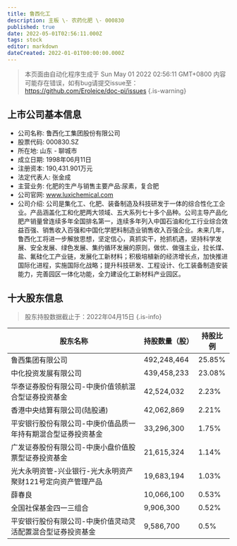 ```yaml
---
title: 鲁西化工
description: 主板 \- 农药化肥 \- 000830
published: true
date: 2022-05-01T02:56:11.000Z
tags: stock
editor: markdown
dateCreated: 2022-01-01T00:00:00.000Z
---
```


> 本页面由自动化程序生成于 Sun May 01 2022 02:56:11 GMT+0800
> 内容可能存在错误，如有bug请提交issue至：https://github.com/Eroleice/doc-pi/issues
{.is-warning}

## 上市公司基本信息
- 公司名称: 鲁西化工集团股份有限公司
- 股票代码: 000830.SZ
- 所在地: 山东 - 聊城市
- 成立日期: 1998年06月11日
- 注册资本: 190,431.901万元
- 法定代表人: 张金成
- 主营业务: 化肥的生产与销售主要产品:尿素，复合肥
- 公司官网: www.luxichemical.com
- 公司介绍: 公司是集化工、化肥、装备制造及科技研发于一体的综合性化工企业。产品涵盖化工和化肥两大领域、五大系列七十多个品种。公司主导产品化肥产销量曾连续多年全国排名第一，连续多年列入中国石油和化工行业综合效益百强、销售收入百强和中国化学肥料制造业销售收入百强企业。未来几年，鲁西化工将进一步解放思想，坚定信心，真抓实干，抢抓机遇，坚持科学发展、安全发展、绿色发展、集约循环发展的原则，做优、做强主业，拉长煤、盐、氟硅化工产业链，发展化工新材料；积极培植新的经济增长点，加快推进国际化进程，实施国际化战略；提升科技研发、工程设计、化工装备制造安装能力，完善园区一体化功能，全力建设化工新材料产业园区。


## 十大股东信息
> 股东持股数据截止于：2022年04月15日
{.is-info}

| 股东名称 | 持股数量（股） | 持股比例 |
| --- | --- | --- |
| 鲁西集团有限公司 | 492,248,464 | 25.85% |
| 中化投资发展有限公司 | 439,458,233 | 23.08% |
| 华泰证券股份有限公司-中庚价值领航混合型证券投资基金 | 42,524,032 | 2.23% |
| 香港中央结算有限公司(陆股通) | 42,062,869 | 2.21% |
| 平安银行股份有限公司-中庚价值品质一年持有期混合型证券投资基金 | 33,296,300 | 1.75% |
| 广发证券股份有限公司-中庚小盘价值股票型证券投资基金 | 21,615,324 | 1.14% |
| 光大永明资管-兴业银行-光大永明资产聚财121号定向资产管理产品 | 19,683,194 | 1.03% |
| 薛春良 | 10,066,100 | 0.53% |
| 全国社保基金四一三组合 | 9,906,300 | 0.52% |
| 平安银行股份有限公司-中庚价值灵动灵活配置混合型证券投资基金 | 9,586,700 | 0.5% |




